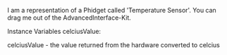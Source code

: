 I am a representation of a Phidget called 'Temperature Sensor'.
You can drag me out of the AdvancedInterface-Kit.

Instance Variables
	celciusValue:		<Object>

celciusValue
	- the value returned from the hardware converted to celcius
